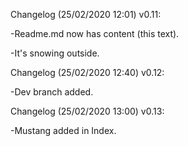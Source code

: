 Changelog (25/02/2020 12:01) v0.11:

-Readme.md now has content (this text).

-It's snowing outside.

Changelog (25/02/2020 12:40) v0.12:

-Dev branch added.

Changelog (25/02/2020 13:00) v0.13:

-Mustang added in Index.